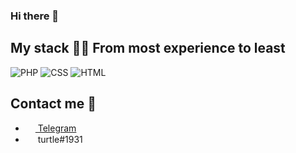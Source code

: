 <h3>Hi there 👋</h3>

## My stack 👨‍💻 From most experience to least
![PHP](https://img.shields.io/badge/-PHP-4f5b93?logo=php&logoColor=white&style=flat-square)
![CSS](https://img.shields.io/badge/-CSS-%230174b8?logo=css3&logoColor=white&style=flat-square)
![HTML](https://img.shields.io/badge/-HTML-%23de4b25?logo=html5&logoColor=white&style=flat-square)

## Contact me 💌
- <a href="https://t.me/turtle_pc"><img src="https://upload.wikimedia.org/wikipedia/commons/thumb/8/82/Telegram_logo.svg/768px-Telegram_logo.svg.png" width=16 height=16 align="center" /> Telegram </a>
- <a><img src="https://upload.wikimedia.org/wikipedia/ru/b/b7/Discord_logo_svg.svg" width=16 height=16 align="center" /> turtle#1931 </a>
